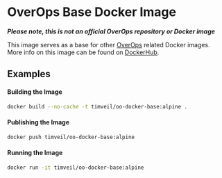 # OverOps Base Docker Image

__*Please note, this is not an official OverOps repository or Docker image*__

This image serves as a base for other [OverOps](http://www.overops.com) related Docker images.  More info on this image can be found on [DockerHub](https://hub.docker.com/r/timveil/oo-docker-base/).


## Examples

#### Building the Image

```bash
docker build --no-cache -t timveil/oo-docker-base:alpine .
```

#### Publishing the Image

```bash
docker push timveil/oo-docker-base:alpine
```

#### Running the Image
 
```bash
docker run -it timveil/oo-docker-base:alpine
```